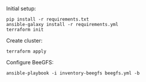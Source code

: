 Initial setup:

	pip install -r requirements.txt
	ansible-galaxy install -r requirements.yml
	terraform init

Create cluster:

	terraform apply

Configure BeeGFS:

	ansible-playbook -i inventory-beegfs beegfs.yml -b
